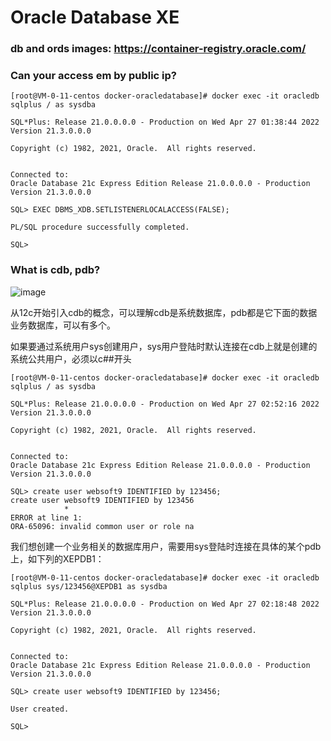 # Oracle Database XE

### db and ords images: https://container-registry.oracle.com/

### Can your access em by public ip?

```
[root@VM-0-11-centos docker-oracledatabase]# docker exec -it oracledb sqlplus / as sysdba

SQL*Plus: Release 21.0.0.0.0 - Production on Wed Apr 27 01:38:44 2022
Version 21.3.0.0.0

Copyright (c) 1982, 2021, Oracle.  All rights reserved.


Connected to:
Oracle Database 21c Express Edition Release 21.0.0.0.0 - Production
Version 21.3.0.0.0

SQL> EXEC DBMS_XDB.SETLISTENERLOCALACCESS(FALSE);

PL/SQL procedure successfully completed.

SQL> 
```

### What is cdb, pdb?

![image](https://user-images.githubusercontent.com/43192516/165426190-d895ea76-1b7e-4630-b420-c2adaec98a20.png)

从12c开始引入cdb的概念，可以理解cdb是系统数据库，pdb都是它下面的数据业务数据库，可以有多个。

如果要通过系统用户sys创建用户，sys用户登陆时默认连接在cdb上就是创建的系统公共用户，必须以c##开头
```
[root@VM-0-11-centos docker-oracledatabase]# docker exec -it oracledb sqlplus / as sysdba

SQL*Plus: Release 21.0.0.0.0 - Production on Wed Apr 27 02:52:16 2022
Version 21.3.0.0.0

Copyright (c) 1982, 2021, Oracle.  All rights reserved.


Connected to:
Oracle Database 21c Express Edition Release 21.0.0.0.0 - Production
Version 21.3.0.0.0

SQL> create user websoft9 IDENTIFIED by 123456;
create user websoft9 IDENTIFIED by 123456
            *
ERROR at line 1:
ORA-65096: invalid common user or role na
```


我们想创建一个业务相关的数据库用户，需要用sys登陆时连接在具体的某个pdb上，如下列的XEPDB1：

```
[root@VM-0-11-centos docker-oracledatabase]# docker exec -it oracledb sqlplus sys/123456@XEPDB1 as sysdba

SQL*Plus: Release 21.0.0.0.0 - Production on Wed Apr 27 02:18:48 2022
Version 21.3.0.0.0

Copyright (c) 1982, 2021, Oracle.  All rights reserved.


Connected to:
Oracle Database 21c Express Edition Release 21.0.0.0.0 - Production
Version 21.3.0.0.0

SQL> create user websoft9 IDENTIFIED by 123456;

User created.

SQL> 
```


